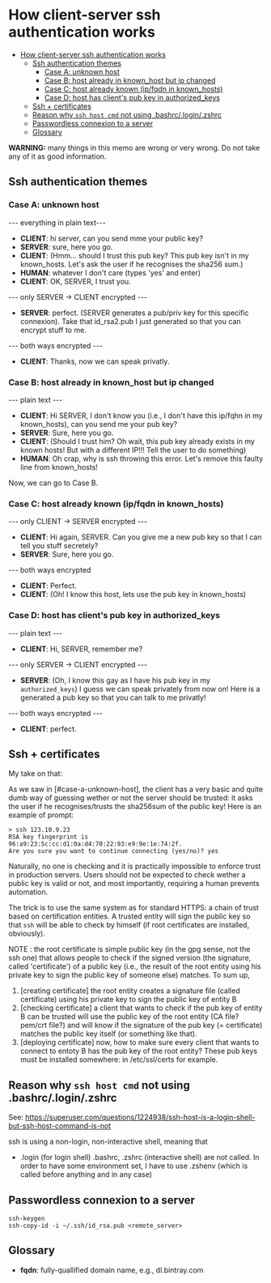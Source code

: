 # How client-server ssh authentication works

- [How client-server ssh authentication works](#how-client-server-ssh-authentication-works)
  - [Ssh authentication themes](#ssh-authentication-themes)
    - [Case A: unknown host](#case-a-unknown-host)
    - [Case B: host already in known_host but ip changed](#case-b-host-already-in-knownhost-but-ip-changed)
    - [Case C: host already known (ip/fqdn in known_hosts)](#case-c-host-already-known-ipfqdn-in-knownhosts)
    - [Case D: host has client's pub key in authorized_keys](#case-d-host-has-clients-pub-key-in-authorizedkeys)
  - [Ssh + certificates](#ssh--certificates)
  - [Reason why `ssh host cmd` not using .bashrc/.login/.zshrc](#reason-why-ssh-host-cmd-not-using-bashrcloginzshrc)
  - [Passwordless connexion to a server](#passwordless-connexion-to-a-server)
  - [Glossary](#glossary)

**WARNING:** many things in this memo are wrong or very wrong. Do not take
any of it as good information.

## Ssh authentication themes

### Case A: unknown host

--- everything in plain text---

- **CLIENT**: hi server, can you send mme your public key?
- **SERVER**: sure, here you go.
- **CLIENT**: (Hmm... should I trust this pub key? This pub key isn't in my
  known_hosts. Let's ask the user if he recognises the sha256 sum.)
- **HUMAN**: whatever I don't care (types 'yes' and enter)
- **CLIENT**: OK, SERVER, I trust you.

--- only SERVER -> CLIENT encrypted ---

- **SERVER**: perfect. (SERVER generates a pub/priv key for this specific
  connexion). Take that id_rsa2.pub I just generated so that you can
  encrypt stuff to me.

--- both ways encrypted ---

- **CLIENT**: Thanks, now we can speak privatly.

### Case B: host already in known_host but ip changed

--- plain text ---

- **CLIENT**: Hi SERVER, I don't know you (i.e., I don't have this ip/fqhn in my known_hosts), can you send me your pub key?
- **SERVER**: Sure, here you go.
- **CLIENT**: (Should I trust him? Oh wait, this pub key already exists in
  my known hosts! But with a different IP!!! Tell the user to do something)
- **HUMAN**: Oh crap, why is ssh throwing this error. Let's remove this
  faulty line from known_hosts!

Now, we can go to Case B.

### Case C: host already known (ip/fqdn in known_hosts)

--- only CLIENT -> SERVER encrypted ---

- **CLIENT**: Hi again, SERVER. Can you give me a new pub key so that I can
  tell you stuff secretely?
- **SERVER**: Sure, here you go.

--- both ways encrypted

- **CLIENT**: Perfect.
- **CLIENT**: (Oh! I know this host, lets use the pub key in known_hosts)

### Case D: host has client's pub key in authorized_keys

--- plain text ---

- **CLIENT**: Hi, SERVER, remember me?

--- only SERVER -> CLIENT encrypted ---

- **SERVER**: (Oh, I know this gay as I have his pub key in my
  `authorized_keys`) I guess we can speak privately from now on! Here is a
  generated a pub key so that you can talk to me privatly!

--- both ways encrypted ---

- **CLIENT**: perfect.

## Ssh + certificates

My take on that:

As we saw in [#case-a-unknown-host], the client has a very basic and quite
dumb way of guessing wether or not the server should be trusted: it asks
the user if he recognises/trusts the sha256sum of the public key! Here is
an example of prompt:

```shell
> ssh 123.10.9.23
RSA key fingerprint is 96:a9:23:5c:cc:d1:0a:d4:70:22:93:e9:9e:1e:74:2f.
Are you sure you want to continue connecting (yes/no)? yes
```

Naturally, no one is checking and it is practically impossible to enforce
trust in production servers. Users should not be expected to check wether a
public key is valid or not, and most importantly, requiring a human
prevents automation.

The trick is to use the same system as for standard HTTPS: a chain of trust
based on certification entities. A trusted entity will sign the public key
so that `ssh` will be able to check by himself (if root certificates are
installed, obviously).

NOTE : the root certificate is simple public key (in the gpg sense, not the
ssh one) that allows people to check if the signed version (the signature, called 'certificate')
of a public key (i.e., the result of the root entity using his private key
to sign the public key of someone else) matches. To sum up,

1. [creating certificate] the root entity creates a signature file (called
   certificate) using his private key to sign the public key of entity B
2. [checking certificate] a client that wants to check if the pub key of
   entity B can be trusted will use the public key of the root entity (CA
   file? pem/crt file?) and will know if the signature of the pub key (=
   certificate) matches the public key itself (or something like that).
3. [deploying certificate] now, how to make sure every client that wants to
   connect to entoty B has the pub key of the root entity? These pub keys
   must be installed somewhere: in /etc/ssl/certs for example.

## Reason why `ssh host cmd` not using .bashrc/.login/.zshrc

See: <https://superuser.com/questions/1224938/ssh-host-is-a-login-shell-but-ssh-host-command-is-not>

ssh is using a non-login, non-interactive shell, meaning that

- .login (for login shell) .bashrc, .zshrc (interactive shell) are not
  called. In order to have some environment set, I have to use
  .zshenv (which is called before anything and in any case)

## Passwordless connexion to a server

```shell
ssh-keygen
ssh-copy-id -i ~/.ssh/id_rsa.pub <remote_server>
```

## Glossary

- **fqdn**: fully-quallified domain name, e.g., dl.bintray.com
